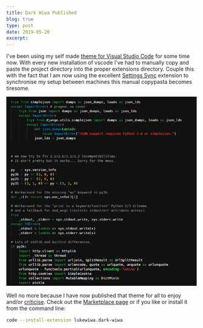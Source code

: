 ```yaml
---
title: Dark Wiwa Published
blog: true
type: post
date: 2019-05-20
excerpt:
---
```


I've been using my self made [theme for Visual Studio Code](/blog/new_text_editor_theme) for some time now. With every new installation of vscode I've had to manually copy and paste the project directory into the proper extensions directory. Couple this with the fact that I am now using the excellent [Settings Sync](https://marketplace.visualstudio.com/items?itemName=Shan.code-settings-sync) extension to synchronise my setup between machines this manual copypasta becomes tiresome.

![Dark Wiwa](/img/dark_wiwa.png)

Well no more because I have now published that theme for all to enjoy and/or [criticise](https://github.com/lukewiwa/dark_wiwa/issues/new). Check out the [Marketplace page](https://marketplace.visualstudio.com/items?itemName=lukewiwa.dark-wiwa) or if you like or install it from the command line:

```bash
code --install-extension lukewiwa.dark-wiwa
```
